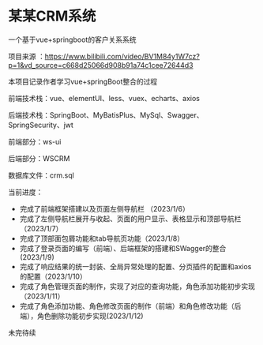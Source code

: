 # 某某CRM系统
一个基于vue+springboot的客户关系系统

项目来源 ：https://www.bilibili.com/video/BV1M84y1W7cz?p=1&vd_source=c668d25066d908b91a74c1cee72644d3

本项目记录作者学习vue+springBoot整合的过程

前端技术栈：vue、elementUI、less、vuex、echarts、axios

后端技术栈：SpringBoot、MyBatisPlus、MySql、Swagger、SpringSecurity、jwt

前端部分：ws-ui

后端部分：WSCRM

数据库文件：crm.sql

当前进度：

- 完成了前端框架搭建以及页面左侧导航栏 （2023/1/6）
- 完成了左侧导航栏展开与收起、页面的用户显示、表格显示和顶部导航栏 （2023/1/7）
- 完成了顶部面包屑功能和tab导航页功能（2023/1/8）
- 完成了登录页面的编写（前端）、后端框架的搭建和SWagger的整合(2023/1/9)
- 完成了响应结果的统一封装、全局异常处理的配置、分页插件的配置和axios的配置（2023/1/10）
- 完成了角色管理页面的制作，实现了对应的查询功能，角色添加功能初步实现（2023/1/11）
- 完成了角色添加功能、角色修改页面的制作（前端）和角色修改功能（后端），角色删除功能初步实现(2023/1/12)

未完待续
